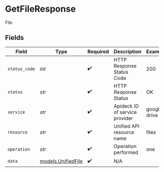 # GetFileResponse

File


## Fields

| Field                                          | Type                                           | Required                                       | Description                                    | Example                                        |
| ---------------------------------------------- | ---------------------------------------------- | ---------------------------------------------- | ---------------------------------------------- | ---------------------------------------------- |
| `status_code`                                  | *int*                                          | :heavy_check_mark:                             | HTTP Response Status Code                      | 200                                            |
| `status`                                       | *str*                                          | :heavy_check_mark:                             | HTTP Response Status                           | OK                                             |
| `service`                                      | *str*                                          | :heavy_check_mark:                             | Apideck ID of service provider                 | google-drive                                   |
| `resource`                                     | *str*                                          | :heavy_check_mark:                             | Unified API resource name                      | files                                          |
| `operation`                                    | *str*                                          | :heavy_check_mark:                             | Operation performed                            | one                                            |
| `data`                                         | [models.UnifiedFile](../models/unifiedfile.md) | :heavy_check_mark:                             | N/A                                            |                                                |